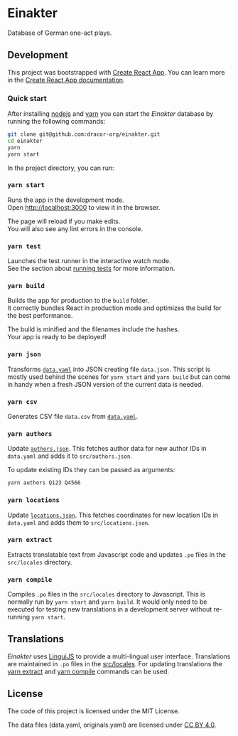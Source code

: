 # Einakter

Database of German one-act plays.

## Development

This project was bootstrapped with [Create React App](https://github.com/facebook/create-react-app). You can learn more in the
[Create React App documentation](https://facebook.github.io/create-react-app/docs/getting-started).

### Quick start

After installing [nodejs](https://nodejs.org/en/download/package-manager/) and
[yarn](https://classic.yarnpkg.com/en/docs/install) you can start the *Einakter*
database by running the following commands:

```bash
git clone git@github.com:dracor-org/einakter.git
cd einakter
yarn
yarn start
```

In the project directory, you can run:

### `yarn start`

Runs the app in the development mode.<br />
Open [http://localhost:3000](http://localhost:3000) to view it in the browser.

The page will reload if you make edits.<br />
You will also see any lint errors in the console.

### `yarn test`

Launches the test runner in the interactive watch mode.<br />
See the section about [running tests](https://facebook.github.io/create-react-app/docs/running-tests) for more information.

### `yarn build`

Builds the app for production to the `build` folder.<br />
It correctly bundles React in production mode and optimizes the build for the best performance.

The build is minified and the filenames include the hashes.<br />
Your app is ready to be deployed!

### `yarn json`

Transforms [`data.yaml`](data.yaml) into JSON creating file `data.json`. This
script is mostly used behind the scenes for `yarn start` and `yarn build` but
can come in handy when a fresh JSON version of the current data is needed.

### `yarn csv`

Generates CSV file `data.csv` from [`data.yaml`](data.yaml).

### `yarn authors`

Update [`authors.json`](src/authors.json). This fetches author data for new
author IDs in `data.yaml` and adds it to `src/authors.json`.

To update existing IDs they can be passed as arguments:

```bash
yarn authors Q123 Q4566
```

### `yarn locations`

Update [`locations.json`](src/locations.json). This fetches coordinates for
new location IDs in `data.yaml` and adds them to `src/locations.json`.

### `yarn extract`

Extracts translatable text from Javascript code and updates `.po` files in
the `src/locales` directory. 

### `yarn compile`

Compiles `.po` files in the `src/locales` directory to Javascript. This is
normally run by `yarn start` and `yarn build`. It would only need to be executed
for testing new translations in a development server without re-running
`yarn start`.

## Translations

*Einakter* uses [LinguiJS](https://lingui.js.org) to provide a multi-lingual
user interface. Translations are maintained in `.po` files in the
[src/locales](src/locales). For updating translations the
[yarn extract](#yarn-extract) and [yarn compile](#yarn-compile) commands can be
used.

## License

The code of this project is licensed under the MIT License.

The data files (data.yaml, originals.yaml) are licensed under
[CC BY 4.0](https://creativecommons.org/licenses/by/4.0/).
